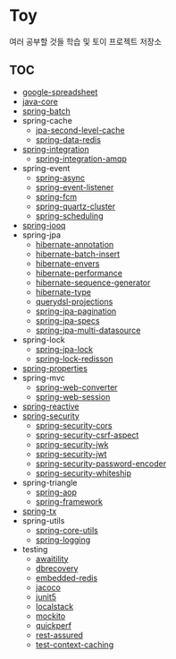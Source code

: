 # Toy

여러 공부할 것들 학습 및 토이 프로젝트 저장소

## TOC

- [google-spreadsheet](https://github.com/gmoon92/toy/blob/master/google-spreadsheet/README.md)
- [java-core](https://github.com/gmoon92/toy/blob/master/java-core/src/main/java/com/gmoon/javacore/JavaCoreApplication.java)
- [spring-batch](https://github.com/gmoon92/toy/blob/master/spring-batch/README.md)
- spring-cache
    - [jpa-second-level-cache](https://github.com/gmoon92/toy/blob/master/spring-cache/jpa-second-level-cache/README.md)
    - [spring-data-redis](https://github.com/gmoon92/toy/blob/master/spring-cache/spring-data-redis/README.md)
- [spring-integration](https://github.com/gmoon92/toy/tree/master/spring-integration)
    - [spring-integration-amqp](https://github.com/gmoon92/toy/tree/master/spring-integration/spring-integration-amqp)
- spring-event
    - [spring-async](https://github.com/gmoon92/toy/blob/master/spring-event/spring-async/README.md)
    - [spring-event-listener](https://github.com/gmoon92/toy/blob/master/spring-event/spring-event-listener/README.md)
    - [spring-fcm](https://github.com/gmoon92/toy/blob/master/spring-event/spring-fcm/README.md)
    - [spring-quartz-cluster](https://github.com/gmoon92/toy/blob/master/spring-event/spring-quartz-cluster/README.md)
    - [spring-scheduling](https://github.com/gmoon92/toy/blob/master/spring-event/spring-scheduling/README.md)
- [spring-jooq](https://github.com/gmoon92/toy/tree/master/spring-jooq/README.md)
- spring-jpa
    - [hibernate-annotation](https://github.com/gmoon92/toy/blob/master/spring-jpa/hibernate-annotation/README.md)
    - [hibernate-batch-insert](https://github.com/gmoon92/toy/blob/master/spring-jpa/hibernate-batch-insert/README.md)
    - [hibernate-envers](https://github.com/gmoon92/toy/blob/master/spring-jpa/hibernate-envers/doc/spring-data-envers.md)
    - [hibernate-performance](https://github.com/gmoon92/toy/tree/master/spring-jpa/hibernate-performance/doc)
    - [hibernate-sequence-generator](https://github.com/gmoon92/toy/blob/master/spring-jpa/hibernate-sequence-generator/README.md)
    - [hibernate-type](https://github.com/gmoon92/toy/blob/master/spring-jpa/hibernate-type/README.md)
    - [querydsl-projections](https://github.com/gmoon92/toy/blob/master/spring-jpa/querydsl-projections/README.md)
    - [spring-jpa-pagination](https://github.com/gmoon92/toy/blob/master/spring-jpa/spring-jpa-pagination/README.md)
    - [spring-jpa-specs](https://github.com/gmoon92/toy/blob/master/spring-jpa/spring-jpa-specs/README.md)
    - [spring-jpa-multi-datasource](https://github.com/gmoon92/toy/blob/master/spring-jpa/spring-jpa-multi-datasource/README.md)
- spring-lock
    - [spring-jpa-lock](https://github.com/gmoon92/toy/blob/master/spring-lock/spring-jpa-lock/README.md)
    - [spring-lock-redisson](https://github.com/gmoon92/toy/blob/master/spring-lock/spring-lock-redisson/README.md)
- [spring-properties](https://github.com/gmoon92/toy/blob/master/spring-properties/README.md)
- spring-mvc
    - [spring-web-converter](https://github.com/gmoon92/toy/blob/master/spring-mvc/spring-web-converter/README.md)
    - [spring-web-session](https://github.com/gmoon92/toy/blob/master/spring-mvc/spring-web-session/README.md)
- [spring-reactive](https://github.com/gmoon92/toy/blob/master/spring-reactive/README.md)
- [spring-security](https://github.com/gmoon92/toy/blob/master/spring-security/README.md)
    - [spring-security-cors](https://github.com/gmoon92/toy/blob/master/spring-security/spring-security-cors/README.md)
    - [spring-security-csrf-aspect](https://github.com/gmoon92/toy/blob/master/spring-security/spring-security-csrf-aspect/README.md)
    - [spring-security-jwk](https://github.com/gmoon92/toy/blob/master/spring-security/spring-security-jwk/README.md)
    - [spring-security-jwt](https://github.com/gmoon92/toy/blob/master/spring-security/spring-security-jwt/README.md)
    - [spring-security-password-encoder](https://github.com/gmoon92/toy/blob/master/spring-security/spring-security-password-encoder/README.md)
    - [spring-security-whiteship](https://github.com/gmoon92/toy/blob/master/spring-security/spring-security-whiteship/doc)
- spring-triangle
    - [spring-aop](https://github.com/gmoon92/toy/blob/master/spring-triangle/spring-aop/src/test/java/com/gmoon/springaop/SpringAopApplicationTests.java)
    - [spring-framework](https://github.com/gmoon92/toy/blob/master/spring-triangle/spring-framework/doc)
- [spring-tx](https://github.com/gmoon92/toy/blob/master/spring-tx/README.md)
- spring-utils
    - [spring-core-utils](https://github.com/gmoon92/toy/blob/master/spring-utils/spring-core-utils/src/test/java/com/gmoon/springcoreutils/SpringCoreUtilsApplicationTests.java)
    - [spring-logging](https://github.com/gmoon92/toy/blob/master/spring-utils/spring-logging/README.md)
- testing
    - [awaitility](https://github.com/gmoon92/toy/blob/master/testing/awaitility/README.md)
    - [dbrecovery](https://github.com/gmoon92/toy/blob/master/testing/dbrecovery/README.md)
    - [embedded-redis](https://github.com/gmoon92/toy/blob/master/testing/embedded-redis/README.md#1-embedded-redis-for-kstyrc)
    - [jacoco](https://github.com/gmoon92/toy/blob/master/testing/jacoco/README.md)
    - [junit5](https://github.com/gmoon92/toy/blob/master/testing/junit5/src/test/java/com/gmoon/junit5/Junit5ApplicationTests.java)
    - [localstack](https://github.com/gmoon92/toy/blob/master/testing/localstack/README.md)
    - [mockito](https://github.com/gmoon92/toy/blob/master/testing/mockito/README.md)
    - [quickperf](https://github.com/gmoon92/toy/blob/master/testing/quickperf/README.md)
    - [rest-assured](https://github.com/gmoon92/toy/blob/master/testing/rest-assured/README.md)
    - [test-context-caching](https://github.com/gmoon92/toy/blob/master/testing/test-context-caching/README.md)

